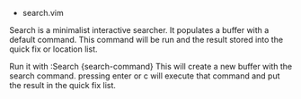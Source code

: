 * search.vim

Search is a minimalist interactive searcher. It populates a buffer with a
default command.  This command will be run and the result stored into the
quick fix or location list.

Run it with
:Search {search-command}
This will create a new buffer with the search command.
pressing enter or c will execute that command and put the result in the quick
fix list.
